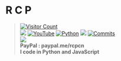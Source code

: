 # **R C P**<br>
> [![Visitor Count](https://profile-counter.glitch.me/{rcp6969}/count.svg)](https://www.youtube.com/VENAX59)<br>
> [![](https://komarev.com/ghpvc/?username=rcp6969)](https://www.youtube.com/channel/UCVjNigF3m2f1NbCMZd1HW_A)
> [![YouTube](https://img.shields.io/badge/-R%20C%20P-000000?style=flat&logo=youtube)](https://www.youtube.com/channel/UCVjNigF3m2f1NbCMZd1HW_A)
> [![Python](https://img.shields.io/badge/-Python-000000?style=flat&logo=python)](https://www.youtube.com/channel/UCVjNigF3m2f1NbCMZd1HW_A)
> [![](https://github-readme-stats.vercel.app/api/top-langs?username=rcp6969&show_icons=true&locale=en&theme=midnight-purple)](https://www.youtube.com/channel/UCVjNigF3m2f1NbCMZd1HW_A)
[![Commits](https://github-readme-stats.vercel.app/api?username=rcp6969&include_all_commits=true&count_private=true&show_icons=true&theme=midnight-purple)](https://www.youtube.com/channel/UCVjNigF3m2f1NbCMZd1HW_A)<br>
> <img src="https://cdn.discordapp.com/attachments/795981955563782144/904009535210029086/unknown.png"><br>
> **PayPal : paypal.me/rcpcn**<br>
> **I code in Python and JavaScript**<br>
